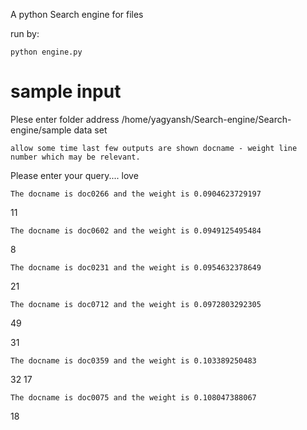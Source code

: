 A python Search engine for files

run by:
```
python engine.py
```
# sample input

Plese enter folder address 
/home/yagyansh/Search-engine/Search-engine/sample data set

`allow some time
last few outputs are shown
docname - weight
line number which may be relevant.
`

Please enter your query.... love

`The docname is doc0266 and the weight is 0.0904623729197`

11

`The docname is doc0602 and the weight is 0.0949125495484`

8

`The docname is doc0231 and the weight is 0.0954632378649`

21

`The docname is doc0712 and the weight is 0.0972803292305`

49

31

`The docname is doc0359 and the weight is 0.103389250483`

32
17

`The docname is doc0075 and the weight is 0.108047388067`

18
